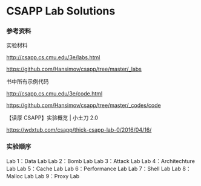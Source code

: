 # CSAPP Lab Solutions

### 参考资料

实验材料

http://csapp.cs.cmu.edu/3e/labs.html

https://github.com/Hansimov/csapp/tree/master/_labs

书中所有示例代码

http://csapp.cs.cmu.edu/3e/code.html

https://github.com/Hansimov/csapp/tree/master/_codes/code

【读厚 CSAPP】实验概览 | 小土刀 2.0 

https://wdxtub.com/csapp/thick-csapp-lab-0/2016/04/16/

### 实验顺序

Lab 1：Data Lab
Lab 2：Bomb Lab
Lab 3：Attack Lab
Lab 4：Architechture Lab
Lab 5：Cache Lab
Lab 6：Performance Lab
Lab 7：Shell Lab
Lab 8：Malloc Lab
Lab 9：Proxy Lab

